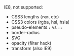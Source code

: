 
IE8, not supported:

* CSS3 lengths (`rem`, etc)
* CSS3 colors (rgba, hsl, hsla)
* pseudo-elements `:` vs `::`
* border-radius
* SVG
* opacity (filter hack)
* transform (also IE9)
